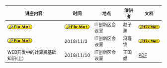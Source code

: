 | 讲座内容                      | 时间               | 地点           | 演讲者 | 文档                                                         |
| ----------------------------- | ------------------ | -------------- | ------ | ------------------------------------------------------------ |
| ![](img/fixme.gif)            | ![](img/fixme.gif) | IT创新区会议室 | 赵子渊 | ![](img/fixme.gif)                                           |
| ![](img/fixme.gif)            | 2018/11/3          | IT创新区会议室 | 冯瑾锦 | ![](img/fixme.gif)                                           |
| WEB开发中的计算机基础知识(上) | 2018/11/10         | IT创新区会议室 | 王国斌 | [PDF](https://drive.google.com/file/d/14pJYEO6gW2tVXEeFtxYipToxoOTjuxXo/view) |

